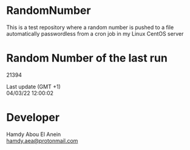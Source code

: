 # RandomNumber    
This is a test repository where a random number is pushed to a file automatically passwordless from a cron job in my Linux CentOS server    
# Random Number of the last run   
21394
      
Last update (GMT +1)    
04/03/22 12:00:02
# Developer    
Hamdy Abou El Anein   
hamdy.aea@protonmail.com
